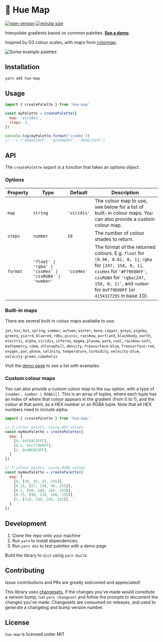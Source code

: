 # 🎨 Hue Map

[![npm version](https://img.shields.io/npm/v/hue-map)](https://www.npmjs.com/package/hue-map)
[![minzip size](https://img.shields.io/bundlephobia/minzip/hue-map)](https://bundlephobia.com/package/hue-map)

Interpolate gradients based on common palettes. **[See a demo](https://giraugh.github.io/hue-map/)**.

Inspired by D3 colour scales, with maps from [colormap](https://github.com/bpostlethwaite/colormap).

![Some example palettes](https://user-images.githubusercontent.com/8862273/185757207-643934bb-da49-42f6-9956-8185de6bcb19.png)

## Installation

```bash
yarn add hue-map
```

## Usage

```js
import { createPalette } from 'hue-map'

const myPalette = createPalette({
  map: 'viridis',
  steps: 3,
})

console.log(myPalette.format('cssHex'))
// --> ['#440154FF', '#21908DFF', '#FDE725FF']
```

## API

The `createPalette` export is a function that takes an options object.

### Options

| Property | Type | Default | Description |
| -------- | ---- | ------- | ----------- |
| `map` | `string` | `'viridis'` | The colour map to use, see below for a list of built-in colour maps. You can also provide a custom colour map. |
| `steps` | `number` | `10` | The number of colour shades to return. |
| `format` | `'float' \| 'rgba' \| 'cssHex' \| 'cssRGBA' \| 'number'` | `'cssHex'` | The format of the returned colours. E.g. `float` for `[0.96, 0.61, 0, 1]`, `rgba` for `[247, 158, 0, 1]`, `cssHex` for `'#F79E00FF'`, `cssRGBA` for `'rgba(247, 158, 0, 1)'`, and `number` for `0xF79E00FF` (or `4154327295` in base 10). |

### Built-in maps

There are several built-in colour maps available to use:

`jet`, `hsv`, `hot`, `spring`, `summer`, `autumn`, `winter`, `bone`, `copper`, `greys`, `yignbu`, `greens`, `yiorrd`, `bluered`, `rdbu`, `picnic`, `rainbow`, `portland`, `blackbody`, `earth`, `electric`, `alpha`, `viridis`, `inferno`, `magma`, `plasma`, `warm`, `cool`, `rainbow-soft`, `bathymetry`, `cdom`, `chlorophyll`, `density`, `freesurface-blue`, `freesurface-red`, `oxygen`, `par`, `phase`, `salinity`, `temperature`, `turbidity`, `velocity-blue`, `velocity-green`, `cubehelix`

Visit the [demo page](https://giraugh.github.io/hue-map/) to see a list with examples.

### Custom colour maps

You can also provide a custom colour map to the `map` option, with a type of `[number, number | RGBA][]`. This is an array of tuples, where each tuple has an index of where that colour appears in the gradient (from 0 to 1), and the colour at that point, as a HEX number or an RGBA tuple. Note that all HEX numbers need to include alpha.

```js
import { createPalette } from 'hue-map'

// 3 colour points, using HEX values
const myHexPalette = createPalette({
  map: [
    [0, 0xFEAC5EFF],
    [0.5, 0xC779D0FF],
    [1, 0x4BC0C8FF],
  ]
})

// 5 colour points, using RGBA values
const myHexPalette = createPalette({
  map: [
    [0, [38, 83, 43, 255]],
    [0.25, [57, 158, 90, 255]],
    [0.5, [90, 188, 185, 255]],
    [0.75, [99, 226, 198, 255]],
    [1, [110, 249, 245, 255]],
  ]
})
```

## Development

1. Clone the repo onto your machine
2. Run `yarn` to install dependencies
3. Run `yarn dev` to test palettes with a demo page

Build the library to `dist` using `yarn build`.

## Contributing

Issue contributions and PRs are greatly welcomed and appreciated!

This library uses [changesets](https://github.com/changesets/changesets), if the changes you've made would constitute a version bump, run `yarn changeset` and follow the prompts to document the changes you've made. Changesets are consumed on releases, and used to generate a changelog and bump version number.

## License

`hue-map` is licensed under MIT
